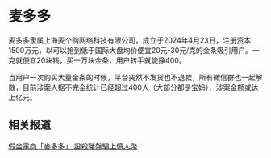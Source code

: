 # 麦多多

麦多多隶属上海麦个购网络科技有限公司，成立于2024年4月23日，注册资本1500万元，以可以抢到低于国际大盘均价便宜20元-30元/克的金条吸引用户。一克就便宜20块钱，买一万块金条，用户转手就能挣400。

当用户一次购买大量金条的时候，平台突然不发货也不退款，所有微信群也一起解散，目前涉案人据不完全统计已经超过400人（大部分都是宝妈），涉案金额或达上亿元。



## 相关报道

[假金電商「麥多多」 設殺豬盤騙上億人幣](https://www.youtube.com/watch?v=GYWG255_T7g)



